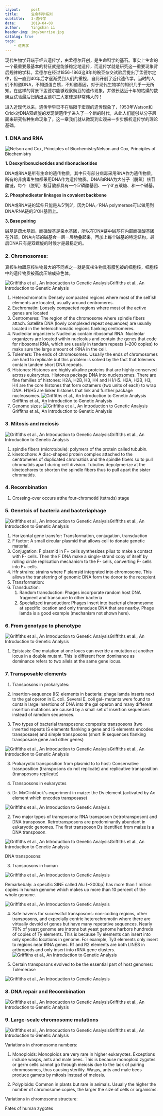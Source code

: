 ```yaml
---
layout:     post
title:      生命科学系列
subtitle:   3-遗传学
date:       2019-04-08
author:     Yingshan Li
header-img: img/sunrise.jpg
catalog: true
tags:
    - 遗传学
---
```


现代生物学开端于经典遗传学，由孟德尔开创，是生命科学的基石。事实上生命的一个最重要最基本的特征就是能够稳定地遗传，而遗传学就是研究这一重要现象背后规律的学科。孟德尔在经过1856-1863这8年的豌豆杂交试验后提出了孟德尔定律，但一直到40年后才逐渐受到人们的重视，自此开创了近代遗传学。当时的人们不知道DNA，不知道蛋白质，不知道基因，对于现代生物学的知识几乎一无所知。在这样的背景下孟德尔能够观察豌豆的遗传现象，并做长达近十年的枯燥的数豌豆试验最后归纳出孟德尔三大定律是非常伟大的！

进入近现代以来，遗传学早已不在局限于宏观的遗传现象了，1953年Watson和Crick对DNA双螺旋的发现使遗传学进入了一个新的时代，从此人们能够从分子层面来研究各种生命现象了。这一章我们就从微观到宏观来一步步解析遗传学的理论基础。

### 1. DNA and RNA

![Nelson and Cox, Principles of Biochemistry](https://i.imgur.com/v5UnYGk.jpg)Nelson and Cox, Principles of Biochemistry

**1. Deoxyribonucleotides and ribonucleotides**

DNA或RNA是所有生命的遗传物质，其中只有部分病毒采用RNA作为遗传物质，所有的非病毒生物都采用DNA作为遗传物质。DNA和RNA为大分子（脱氧）核苷酸链，每个（脱氧）核苷酸都具有一个5‘磷酸基团、一个3’五碳糖、和一个碱基。

**2. Phosphodiester linkages in covalent backbone**

DNA或RNA链的延伸只能是从5‘到3’，因为DNA／RNA polymerase可以做用到DNA/RNA链的3‘OH基团上。

**3. Base pairing**

碱基是疏水基团，而磷酸基是亲水基团，所以在DNA链中碱基在内部而磷酸基团在外部。DNA内部的碱基会一层一层地叠起来，再加上每个碱基的特定结构，最后DNA只有是双螺旋的时候才是最稳定的。

### 2. Chromosomes: 

真核生物跟原核生物最大的不同点之一就是真核生物具有膜包被的细胞核，细胞核中的遗传物质被高度压缩成染色体。

![Griffiths et al., An Introduction to Genetic Analysis](https://i.imgur.com/cifpU75.jpg)Griffiths et al., An Introduction to Genetic Analysis

1. Heterochromotin: Densely compacted regions where most of the selfish elements are located, usually around centromeres.
2. Euchromatin: Loosely compacted regions where most of the active genes are located
3. Centromeres: The region of the chromosome where spindle fibers attach. Satellite DNA (lowly complexed repeat sequences) are usually located in the heterochromatic regions flanking centromeres.
4. Nucleolar organizers: Nucleolus contain ribosomal RNA. Nucleolar organizers are located within nucleolus and contain the genes that code for ribosomal RNA, which are usually in tandam repeats (~200 copies) to make sure the large amount of rRNA in the cell. 
5. Tolemers: The ends of chromosomes. Usually the ends of chromosomes are hard to replicate but this problem is solved by the fact that tolemers contain tandem short DNA repeats.
6. Histones: Histones are highly alkaline proteins that are highly conserved across eukaryotes. Histones package DNA into nucleosomes. There are fine families of histones: H2A, H2B, H3, H4 and H1/H5. H2A, H2B, H3, H4 are the core histones that form octamers (two units of each) to wrap DNA. H1/H5 are linker histones that link and further package nucleosomes. ![Griffiths et al., An Introduction to Genetic Analysis](https://i.imgur.com/7L3lO5f.jpg)Griffiths et al., An Introduction to Genetic Analysis
7. Genome sizes: ![Griffiths et al., An Introduction to Genetic Analysis](https://i.imgur.com/llnH5c2.png)Griffiths et al., An Introduction to Genetic Analysis

### 3. Mitosis and meiosis

![Griffiths et al., An Introduction to Genetic Analysis](https://i.imgur.com/Kd7oxct.jpg)Griffiths et al., An Introduction to Genetic Analysis
	
1. spindle fibers (microtubule): polymers of the protein called tububin. 
2. kinetochore: A disc-shaped protein complex attached to the centromeres of duplicated chromatids and the spindle fibers so to pull chromatids apart during cell division. Tubulins depolymerize at the kinetochores to shorten the spindle fibers thus to pull apart the sister chromatids. 

### 4. Recombination

1. Crossing-over occurs atthe four-chromotid (tetrads) stage 

### 5. Genetcis of bacteria and bacteriaphage

![Griffiths et al., An Introduction to Genetic Analysis](https://i.imgur.com/xBQ3XY8.jpg)Griffiths et al., An Introduction to Genetic Analysis

1. Horizontal gene transfer: Transformation, conjugation, transduction 
2. F factor: A small circular plasmid that allows cell to donate genetic material. 
3. Conjugation: F plasmid in F+ cells synthesizes pilus to make a contact with F- cells. Then the F DNA make a single-strand copy of itself by rolling circle replication mechanism to the F- cells, converting F- cells into F+ cells. 
4. Hfr strains: strains where F plamsid integrated into chromosome. This allows the transferring of genomic DNA form the donor to the recepient. 
5. Transformation:
6. Transduction: 
	1. Random transduction: Phages incorporate random host DNA fragment and transduce to other bacteria
	2. Specialized transduction: Phages insert into bacterial chromosome at specific location and only transduce DNA that are nearby. Phage lamda is a good example (mechanism not shown here). 

	
### 6. From genotype to phenotype

![Griffiths et al., An Introduction to Genetic Analysis](https://i.imgur.com/tEjq3gL.jpg)Griffiths et al., An Introduction to Genetic Analysis
 
1. Epistasis: One mutation at one loucs can overide a mutation at another locus in a double mutant. This is different from dominance as dominance refers to two allels at the same gene locus. 

### 7. Transposable elements

1. Transposons in prokaryotes:

1. Insertion-sequence (IS) elements in bacteria: phage lamda inserts next to the gal operon in E. coli. Several E. coli gal- mutants were found to contain large insertions of DNA into the gal operon and many different insertion mutations are caused by a small set of insertion sequences instead of ramdom sequences. 

2. Two types of bacterial transposons: composite transposons (two inverted repeats IS elements flanking a gene and IS elements encodes transposase) and simple transposons (short IR sequences flanking transposase gene and other genes)

![Griffiths et al., An Introduction to Genetic Analysis](https://i.imgur.com/8sJV4kV.jpg)Griffiths et al., An Introduction to Genetic Analysis

3. Prokaryotic transposition from plasmid to to host: Conservative trasnposition (transposons do not replicate) and replicative transposition (transposons replicate)

2. Transposons in eukaryotes

1. Dr. MxClinktock's experiment in maize: the Ds element (activated by Ac element which encodes transposase)

![Griffiths et al., An Introduction to Genetic Analysis](https://i.imgur.com/qzcjDAt.jpg)

2. Two major types of transposons: RNA transposon (retrotransposon) and DNA transposon. Retrotransposons are predominantly abundant in eukaryotic genomes. The first transposon Ds identified from maize is a DNA transposon.

![Griffiths et al., An Introduction to Genetic Analysis](https://i.imgur.com/8ImRF76.jpg)Griffiths et al., An Introduction to Genetic Analysis

DNA transposons:

3. Transposons in human

![Griffiths et al., An Introduction to Genetic Analysis](https://i.imgur.com/muIq1QD.jpg)

Remarkebaly: a specific SINE called Alu (~200bp) has more than 1 million copies in human genome which makes up more than 10 percent of the whole genome.

![Griffiths et al., An Introduction to Genetic Analysis](https://i.imgur.com/MQgdRXj.jpg)

4. Safe havens for successful transposons: non-coding regions, other transposons, and expecially centric heterochromotin where there are virtually devoid of genes but have many repetative sequences. Nearly 70% of yeast genome are introns but yeast genome harbors hundreds of copies of Ty elements. This is because Ty elements can insert into only specific locations in genome. For example, Ty3 elements only insert to regions near tRNA genes. R1 and R2 elements are both LINES in arthropods and only insert into rRNA gene clusters. 
![Griffiths et al., An Introduction to Genetic Analysis](https://i.imgur.com/HTA7Q65.jpg)

5. Certain transposons evolved to be the essential part of host genomes: Tolemerase

![Griffiths et al., An Introduction to Genetic Analysis](https://i.imgur.com/0k9HBqO.jpg)


### 8. DNA repair and Recombination

![Griffiths et al., An Introduction to Genetic Analysis](https://i.imgur.com/ZfRxjdP.jpg)Griffiths et al., An Introduction to Genetic Analysis

### 9. Large-scale chromosome mutations

![Griffiths et al., An Introduction to Genetic Analysis](https://i.imgur.com/ttlE0P8.jpg)Griffiths et al., An Introduction to Genetic Analysis

Variations in chromosome numbers:

1. Monoploids: Monoploids are very rare in higher eukaryotes. Exceptions include wasps, ants and male bees. This is because monoploid zygotes or germ cells cannot go through meiosis due to the lack of pairing chromosomes, thus causing sterility. Wasps, ants and male bees produce gamets by mitosis instead of meiosis. 

2. Polyploids: Common in plants but rare in animals. Usually the higher the number of chromosome copies, the larger the size of cells or organisms. 

Variations in chromosome structure:


Fates of human zygotes

